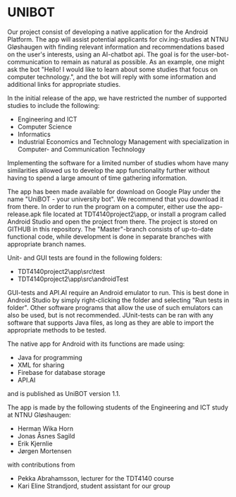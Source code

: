 # UNIBOT

Our project consist of developing a native application for the Android Platform. The app will assist potential applicants for civ.ing-studies at NTNU Gløshaugen with finding relevant information and recommendations based on the user's interests, using an AI-chatbot api. The goal is for the user-bot-communication to remain as natural as possible. As an example, one might ask the bot "Hello! I would like to learn about some studies that focus on computer technology.", and the bot will reply with some information and additional links for appropriate studies.

In the initial release of the app, we have restricted the number of supported studies to include the following:
- Engineering and ICT
- Computer Science
- Informatics
- Industrial Economics and Technology Management with specialization in Computer- and Communication Technology

Implementing the software for a limited number of studies whom have many similarities allowed us to develop the app functionality further without having to spend a large amount of time gathering information.

The app has been made available for download on Google Play under the name "UniBOT - your university bot". We recommend that you download it from there. In order to run the program on a computer, either use the app-release.apk file located at TDT4140project2\app, or install a program called Android Studio and open the project from there. The project is stored on GITHUB in this repository. The "Master"-branch consists of up-to-date functional code, while development is done in separate branches with appropriate branch names.

Unit- and GUI tests are found in the following folders:
- TDT4140project2\app\src\test
- TDT4140project2\app\src\androidTest

GUI-tests and API.AI require an Android emulator to run. This is best done in Android Studio by simply right-clicking the folder and selecting "Run tests in folder". Other software programs that allow the use of such emulators can also be used, but is not recommended. JUnit-tests can be ran with any software that supports Java files, as long as they are able to import the appropriate methods to be tested.

The native app for Android with its functions are made using:
- Java for programming
- XML for sharing
- Firebase for database storage
- API.AI

and is published as UniBOT version 1.1.

The app is made by the following students of the Engineering and ICT study at NTNU Gløshaugen:
- Herman Wika Horn
- Jonas Åsnes Sagild
- Erik Kjernlie
- Jørgen Mortensen

with contributions from
- Pekka Abrahamsson, lecturer for the TDT4140 course
- Kari Eline Strandjord, student assistant for our group
